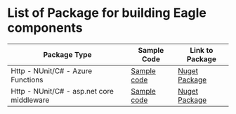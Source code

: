 # List of Package for building Eagle components

Package Type | Sample Code | Link to Package
---|---|---
Http - NUnit/C# - Azure Functions | [Sample code](https://www.google.com/) | [Nuget Package](https://www.google.com/)
Http - NUnit/C# - asp.net core middleware | [Sample code](https://www.google.com/) | [Nuget Package](https://www.google.com/)
